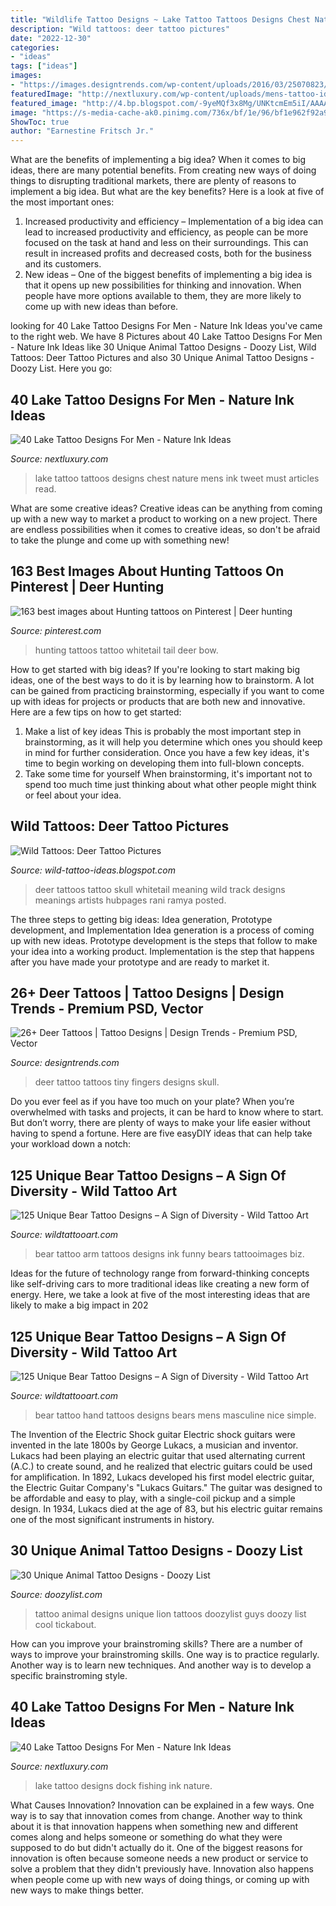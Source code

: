 ```yaml
---
title: "Wildlife Tattoo Designs ~ Lake Tattoo Tattoos Designs Chest Nature Mens Ink Tweet Must Articles Read"
description: "Wild tattoos: deer tattoo pictures"
date: "2022-12-30"
categories:
- "ideas"
tags: ["ideas"]
images:
- "https://images.designtrends.com/wp-content/uploads/2016/03/25070823/Tiny-Deer-Tattoo-On-Fingers.jpg"
featuredImage: "http://nextluxury.com/wp-content/uploads/mens-tattoo-ideas-with-lake-design-on-chest.jpg"
featured_image: "http://4.bp.blogspot.com/-9yeMQf3x8Mg/UNKtcmEm5iI/AAAAAAAATiw/86wAQ3kBPH4/s1600/images_q=tbn_ANd9GcTgc6bQVFhO9koUpIr9-u-xR7EHCwBdIjvF4TEDdmYSoL74N5j7Q8yG8oU.jpg"
image: "https://s-media-cache-ak0.pinimg.com/736x/bf/1e/96/bf1e962f92a9a14c8129e43ac54b8f83.jpg"
ShowToc: true
author: "Earnestine Fritsch Jr."
---
```



What are the benefits of implementing a big idea?
When it comes to big ideas, there are many potential benefits. From creating new ways of doing things to disrupting traditional markets, there are plenty of reasons to implement a big idea. But what are the key benefits? Here is a look at five of the most important ones:
1. Increased productivity and efficiency – Implementation of a big idea can lead to increased productivity and efficiency, as people can be more focused on the task at hand and less on their surroundings. This can result in increased profits and decreased costs, both for the business and its customers.
2. New ideas – One of the biggest benefits of implementing a big idea is that it opens up new possibilities for thinking and innovation. When people have more options available to them, they are more likely to come up with new ideas than before.

	

		
looking for 40 Lake Tattoo Designs For Men - Nature Ink Ideas you've came to the right web. We have 8 Pictures about 40 Lake Tattoo Designs For Men - Nature Ink Ideas like 30 Unique Animal Tattoo Designs - Doozy List, Wild Tattoos: Deer Tattoo Pictures and also 30 Unique Animal Tattoo Designs - Doozy List. Here you go:
		
    
## 40 Lake Tattoo Designs For Men - Nature Ink Ideas

<img loading=lazy src="http://nextluxury.com/wp-content/uploads/mens-tattoo-ideas-with-lake-design-on-chest.jpg" onerror="this.onerror=null;this.src='https://tse3.mm.bing.net/th?id=OIP.gTZ37Vb_i_tPWn9IfCUHNQHaHa&amp;pid=15.1';" alt="40 Lake Tattoo Designs For Men - Nature Ink Ideas">

_Source: nextluxury.com_

>lake tattoo tattoos designs chest nature mens ink tweet must articles read. 

	

What are some creative ideas?
Creative ideas can be anything from coming up with a new way to market a product to working on a new project. There are endless possibilities when it comes to creative ideas, so don't be afraid to take the plunge and come up with something new!

    
## 163 Best Images About Hunting Tattoos On Pinterest | Deer Hunting

<img loading=lazy src="https://s-media-cache-ak0.pinimg.com/736x/bf/1e/96/bf1e962f92a9a14c8129e43ac54b8f83.jpg" onerror="this.onerror=null;this.src='https://tse1.mm.bing.net/th?id=OIP.47A06yUN6jyapYdJFcL7vAHaJ3&amp;pid=15.1';" alt="163 best images about Hunting tattoos on Pinterest | Deer hunting">

_Source: pinterest.com_

>hunting tattoos tattoo whitetail tail deer bow. 

	

How to get started with big ideas?
If you're looking to start making big ideas, one of the best ways to do it is by learning how to brainstorm. A lot can be gained from practicing brainstorming, especially if you want to come up with ideas for projects or products that are both new and innovative. Here are a few tips on how to get started: 
1. Make a list of key ideas 
This is probably the most important step in brainstorming, as it will help you determine which ones you should keep in mind for further consideration. Once you have a few key ideas, it's time to begin working on developing them into full-blown concepts. 
2. Take some time for yourself 
When brainstorming, it's important not to spend too much time just thinking about what other people might think or feel about your idea.

    
## Wild Tattoos: Deer Tattoo Pictures

<img loading=lazy src="http://4.bp.blogspot.com/-9yeMQf3x8Mg/UNKtcmEm5iI/AAAAAAAATiw/86wAQ3kBPH4/s1600/images_q=tbn_ANd9GcTgc6bQVFhO9koUpIr9-u-xR7EHCwBdIjvF4TEDdmYSoL74N5j7Q8yG8oU.jpg" onerror="this.onerror=null;this.src='https://tse4.mm.bing.net/th?id=OIP.Km5Z0UsHmrgQK1Y_7J1MkgHaJ4&amp;pid=15.1';" alt="Wild Tattoos: Deer Tattoo Pictures">

_Source: wild-tattoo-ideas.blogspot.com_

>deer tattoos tattoo skull whitetail meaning wild track designs meanings artists hubpages rani ramya posted. 

	

The three steps to getting big ideas: Idea generation, Prototype development, and Implementation
Idea generation is a process of coming up with new ideas. Prototype development is the steps that follow to make your idea into a working product. Implementation is the step that happens after you have made your prototype and are ready to market it.

    
## 26+ Deer Tattoos | Tattoo Designs | Design Trends - Premium PSD, Vector

<img loading=lazy src="https://images.designtrends.com/wp-content/uploads/2016/03/25070823/Tiny-Deer-Tattoo-On-Fingers.jpg" onerror="this.onerror=null;this.src='https://tse1.mm.bing.net/th?id=OIP.WNRJI-PvU6tqnyLDDFeIYQHaFH&amp;pid=15.1';" alt="26+ Deer Tattoos | Tattoo Designs | Design Trends - Premium PSD, Vector">

_Source: designtrends.com_

>deer tattoo tattoos tiny fingers designs skull. 

	

Do you ever feel as if you have too much on your plate? When you’re overwhelmed with tasks and projects, it can be hard to know where to start. But don’t worry, there are plenty of ways to make your life easier without having to spend a fortune. Here are five easyDIY ideas that can help take your workload down a notch: 

    
## 125 Unique Bear Tattoo Designs – A Sign Of Diversity - Wild Tattoo Art

<img loading=lazy src="https://www.wildtattooart.com/wp-content/uploads/2019/01/bear-tattoos-26011930.jpg" onerror="this.onerror=null;this.src='https://tse1.mm.bing.net/th?id=OIP.7tU5s_A-OLEVYCLe2rTVmAHaKD&amp;pid=15.1';" alt="125 Unique Bear Tattoo Designs – A Sign of Diversity - Wild Tattoo Art">

_Source: wildtattooart.com_

>bear tattoo arm tattoos designs ink funny bears tattooimages biz. 

	

Ideas for the future of technology range from forward-thinking concepts like self-driving cars to more traditional ideas like creating a new form of energy. Here, we take a look at five of the most interesting ideas that are likely to make a big impact in 202
    
## 125 Unique Bear Tattoo Designs – A Sign Of Diversity - Wild Tattoo Art

<img loading=lazy src="https://www.wildtattooart.com/wp-content/uploads/2019/01/bear-tattoos-26011940.jpg" onerror="this.onerror=null;this.src='https://tse1.mm.bing.net/th?id=OIP.YA3_CHJ2co8AlVS9MGefewHaHa&amp;pid=15.1';" alt="125 Unique Bear Tattoo Designs – A Sign of Diversity - Wild Tattoo Art">

_Source: wildtattooart.com_

>bear tattoo hand tattoos designs bears mens masculine nice simple. 

	

The Invention of the Electric Shock guitar
Electric shock guitars were invented in the late 1800s by George Lukacs, a musician and inventor. Lukacs had been playing an electric guitar that used alternating current (A.C.) to create sound, and he realized that electric guitars could be used for amplification. In 1892, Lukacs developed his first model electric guitar, the Electric Guitar Company's "Lukacs Guitars." The guitar was designed to be affordable and easy to play, with a single-coil pickup and a simple design. In 1934, Lukacs died at the age of 83, but his electric guitar remains one of the most significant instruments in history.

    
## 30 Unique Animal Tattoo Designs - Doozy List

<img loading=lazy src="http://www.doozylist.com/wp-content/uploads/2017/08/Small-Lion-Tattoo.jpg" onerror="this.onerror=null;this.src='https://tse1.mm.bing.net/th?id=OIP.2JYzucvoAz3dOV7zX_mHWAHaLV&amp;pid=15.1';" alt="30 Unique Animal Tattoo Designs - Doozy List">

_Source: doozylist.com_

>tattoo animal designs unique lion tattoos doozylist guys doozy list cool tickabout. 

	

How can you improve your brainstroming skills?
There are a number of ways to improve your brainstroming skills. One way is to practice regularly. Another way is to learn new techniques. And another way is to develop a specific brainstroming style.

    
## 40 Lake Tattoo Designs For Men - Nature Ink Ideas

<img loading=lazy src="http://nextluxury.com/wp-content/uploads/lake-male-small-detailed-arm-tattoo-designs.jpg" onerror="this.onerror=null;this.src='https://tse1.mm.bing.net/th?id=OIP.LHVV7fMQHmXWc5WkctAzZQHaHG&amp;pid=15.1';" alt="40 Lake Tattoo Designs For Men - Nature Ink Ideas">

_Source: nextluxury.com_

>lake tattoo designs dock fishing ink nature. 

	

What Causes Innovation?
Innovation can be explained in a few ways. One way is to say that innovation comes from change. Another way to think about it is that innovation happens when something new and different comes along and helps someone or something do what they were supposed to do but didn't actually do it. 
One of the biggest reasons for innovation is often because someone needs a new product or service to solve a problem that they didn't previously have. Innovation also happens when people come up with new ways of doing things, or coming up with new ways to make things better.

